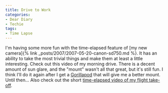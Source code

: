 ```yaml
---
title: Drive to Work
categories:
- Dear Diary
- Techie
tags:
- Time Lapse
---
```


I'm having some more fun with the time-elapsed feature of [my new camera]{% link _posts/2007/2007-05-20-canon-sd750.md %}. It has an ability to take the most trivial things and make them at least a little interesting. Check out this video of my morning drive. There is a decent amount of sun glare, and the "mount" wasn't all that great, but it's still fun. I think I'll do it again after I get a [Gorillapod](http://www.joby.com/products/gorillapod/findmygpod/) that will give me a better mount. Until then...
Also check out the short [time-elapsed video of my flight take-off](http://www.youtube.com/watch?v=wi8p2PzFXbE).
